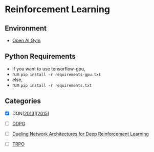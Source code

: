 # Reinforcement Learning

## Environment
- [Open AI Gym](https://gym.openai.com/)

## Python Requirements
- if you want to use tensorflow-gpu,
- run `pip install -r requirements-gpu.txt`
- else,
- run `pip install -r requirements.txt`

## Categories
 - [x] DQN[[2013](https://www.cs.toronto.edu/~vmnih/docs/dqn.pdf)][[2015](https://web.stanford.edu/class/psych209/Readings/MnihEtAlHassibis15NatureControlDeepRL.pdf)]
 - [ ] [DDPG](https://arxiv.org/pdf/1509.02971.pdf)
 - [ ] [Dueling Network Architectures for Deep Reinforcement Learning](https://arxiv.org/pdf/1511.06581.pdf)
 - [ ] [TRPO](https://arxiv.org/pdf/1502.05477.pdf)


